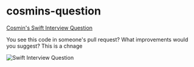 # cosmins-question

[Cosmin's Swift Interview Question](https://twitter.com/cosmin_codes/status/1558041714220302336)

You see this code in someone's pull request? What improvements would you suggest?
This is a chnage

![Swift Interview Question](https://pbs.twimg.com/media/FZ9GRTFWAAMpQAR?format=jpg&name=large)
